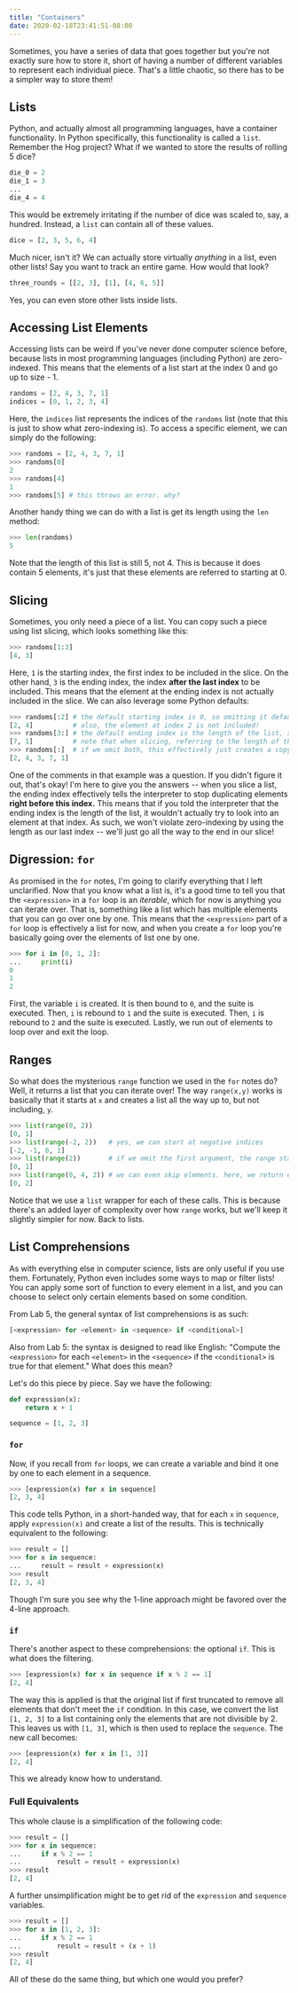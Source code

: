 ```yaml
---
title: "Containers"
date: 2020-02-18T23:41:51-08:00
---
```


Sometimes, you have a series of data that goes together but you're not exactly sure how to store it, short of having a number of different variables to represent each individual piece. That's a little chaotic, so there has to be a simpler way to store them!

## Lists
Python, and actually almost all programming languages, have a container functionality. In Python specifically, this functionality is called a `list`. Remember the Hog project? What if we wanted to store the results of rolling 5 dice?

```python
die_0 = 2
die_1 = 3
...
die_4 = 4
```

This would be extremely irritating if the number of dice was scaled to, say, a hundred. Instead, a `list` can contain all of these values.

```python
dice = [2, 3, 5, 6, 4]
```

Much nicer, isn't it? We can actually store virtually *anything* in a list, even other lists! Say you want to track an entire game. How would that look?

```python
three_rounds = [[2, 3], [1], [4, 6, 5]]
```

Yes, you can even store other lists inside lists.

## Accessing List Elements
Accessing lists can be weird if you've never done computer science before, because lists in most programming languages (including Python) are zero-indexed. This means that the elements of a list start at the index 0 and go up to size - 1.

```python
randoms = [2, 4, 3, 7, 1]
indices = [0, 1, 2, 3, 4]
```

Here, the `indices` list represents the indices of the `randoms` list (note that this is just to show what zero-indexing is). To access a specific element, we can simply do the following:

```python
>>> randoms = [2, 4, 3, 7, 1]
>>> randoms[0]
2
>>> randoms[4]
1
>>> randoms[5] # this throws an error. why?
```

Another handy thing we can do with a list is get its length using the `len` method:
```python
>>> len(randoms)
5
```

Note that the length of this list is still 5, not 4. This is because it does contain 5 elements, it's just that these elements are referred to starting at 0.

## Slicing
Sometimes, you only need a piece of a list. You can copy such a piece using list slicing, which looks something like this:

```python
>>> randoms[1:3]
[4, 3]
```

Here, `1` is the starting index, the first index to be included in the slice. On the other hand, `3` is the ending index, the index **after the last index** to be included. This means that the element at the ending index is not actually included in the slice. We can also leverage some Python defaults:

```python
>>> randoms[:2] # the default starting index is 0, so omitting it defaults to 0
[2, 4]          # also, the element at index 2 is not included!
>>> randoms[3:] # the default ending index is the length of the list, so omitting it defaults to that
[7, 1]          # note that when slicing, referring to the length of the list as the ending index is okay. why?
>>> randoms[:]  # if we omit both, this effectively just creates a copy of the whole list
[2, 4, 3, 7, 1]
```

One of the comments in that example was a question. If you didn't figure it out, that's okay! I'm here to give you the answers -- when you slice a list, the ending index effectively tells the interpreter to stop duplicating elements **right before this index.** This means that if you told the interpreter that the ending index is the length of the list, it wouldn't actually try to look into an element at that index. As such, we won't violate zero-indexing by using the length as our last index -- we'll just go all the way to the end in our slice!

## Digression: `for`
As promised in the `for` notes, I'm going to clarify everything that I left unclarified. Now that you know what a list is, it's a good time to tell you that the `<expression>` in a `for` loop is an *iterable*, which for now is anything you can iterate over. That is, something like a list which has multiple elements that you can go over one by one. This means that the `<expression>` part of a `for` loop is effectively a list for now, and when you create a `for` loop you're basically going over the elements of list one by one.

```python
>>> for i in [0, 1, 2]:
...     print(i)
0
1
2
```

First, the variable `i` is created. It is then bound to `0`, and the suite is executed. Then, `i` is rebound to `1` and the suite is executed. Then, `i` is rebound to `2` and the suite is executed. Lastly, we run out of elements to loop over and exit the loop.

## Ranges
So what does the mysterious `range` function we used in the `for` notes do? Well, it returns a list that you can iterate over! The way `range(x,y)` works is basically that it starts at `x` and creates a list all the way up to, but not including, `y`.

```python
>>> list(range(0, 2))
[0, 1]
>>> list(range(-2, 2))   # yes, we can start at negative indices
[-2, -1, 0, 1]
>>> list(range(2))       # if we omit the first argument, the range starts at 0
[0, 1]
>>> list(range(0, 4, 2)) # we can even skip elements. here, we return every other element
[0, 2]
```

Notice that we use a `list` wrapper for each of these calls. This is because there's an added layer of complexity over how `range` works, but we'll keep it slightly simpler for now. Back to lists.

## List Comprehensions
As with everything else in computer science, lists are only useful if you use them. Fortunately, Python even includes some ways to map or filter lists! You can apply some sort of function to every element in a list, and you can choose to select only certain elements based on some condition.

From Lab 5, the general syntax of list comprehensions is as such:
```python
[<expression> for <element> in <sequence> if <conditional>]
```

Also from Lab 5: the syntax is designed to read like English: "Compute the `<expression>` for each `<element>` in the `<sequence>` if the `<conditional>` is true for that element." What does this mean?

Let's do this piece by piece. Say we have the following:
```python
def expression(x):
    return x + 1

sequence = [1, 2, 3]
```

### `for`
Now, if you recall from `for` loops, we can create a variable and bind it one by one to each element in a sequence.

```python
>>> [expression(x) for x in sequence]
[2, 3, 4]
```

This code tells Python, in a short-handed way, that for each `x` in `sequence`, apply `expression(x)` and create a list of the results. This is technically equivalent to the following:

```python
>>> result = []
>>> for x in sequence:
...     result = result + expression(x)
>>> result
[2, 3, 4]
```

Though I'm sure you see why the 1-line approach might be favored over the 4-line approach.

### `if`
There's another aspect to these comprehensions: the optional `if`. This is what does the filtering.

```python
>>> [expression(x) for x in sequence if x % 2 == 1]
[2, 4]
```

The way this is applied is that the original list if first truncated to remove all elements that don't meet the `if` condition. In this case, we convert the list `[1, 2, 3]` to a list containing only the elements that are not divisible by 2. This leaves us with `[1, 3]`, which is then used to replace the `sequence`. The new call becomes:

```python
>>> [expression(x) for x in [1, 3]]
[2, 4]
```

This we already know how to understand.

### Full Equivalents
This whole clause is a simplification of the following code:

```python
>>> result = []
>>> for x in sequence:
...     if x % 2 == 1
...         result = result + expression(x)
>>> result
[2, 4]
```

A further unsimplification might be to get rid of the `expression` and `sequence` variables.

```python
>>> result = []
>>> for x in [1, 2, 3]:
...     if x % 2 == 1
...         result = result + (x + 1)
>>> result
[2, 4]
```

All of these do the same thing, but which one would you prefer?